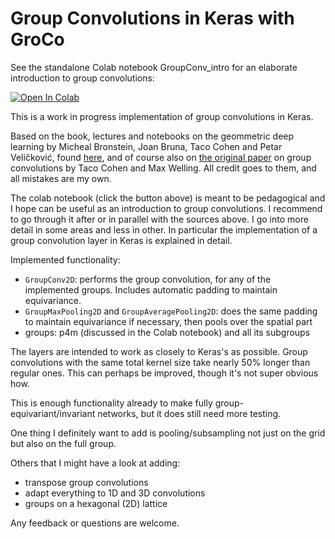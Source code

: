 # Group Convolutions in Keras with GroCo

See the standalone Colab notebook GroupConv_intro for an elaborate introduction to group convolutions:

[![Open In Colab](https://colab.research.google.com/assets/colab-badge.svg)](https://colab.research.google.com/github/APJansen/GroupConv/blob/GroupConv_intro.ipynb)

This is a work in progress implementation of group convolutions in Keras.


Based on the book, lectures and notebooks on the geommetric deep learning by Micheal Bronstein, Joan Bruna, Taco Cohen and Petar Veličković, found [here](https://geometricdeeplearning.com), 
and of course also on [the original paper](http://proceedings.mlr.press/v48/cohenc16.html) on group convolutions by Taco Cohen and Max Welling.
All credit goes to them, and all mistakes are my own.

The colab notebook (click the button above) is meant to be pedagogical and I hope can be useful as an introduction to group convolutions. 
I recommend to go through it after or in parallel with the sources above. 
I go into more detail in some areas and less in other. 
In particular the implementation of a group convolution layer in Keras is explained in detail.

Implemented functionality:
- `GroupConv2D`: performs the group convolution, for any of the implemented groups. Includes automatic padding to maintain equivariance.
- `GroupMaxPooling2D` and `GroupAveragePooling2D`: does the same padding to maintain equivariance if necessary, then pools over the spatial part
- groups: p4m (discussed in the Colab notebook) and all its subgroups

The layers are intended to work as closely to Keras's as possible. Group convolutions with the same total kernel size take nearly 50% longer than regular ones. 
This can perhaps be improved, though it's not super obvious how.

This is enough functionality already to make fully group-equivariant/invariant networks, but it does still need more testing.

One thing I definitely want to add is pooling/subsampling not just on the grid but also on the full group.

Others that I might have a look at adding:
- transpose group convolutions
- adapt everything to 1D and 3D convolutions
- groups on a hexagonal (2D) lattice

Any feedback or questions are welcome.
